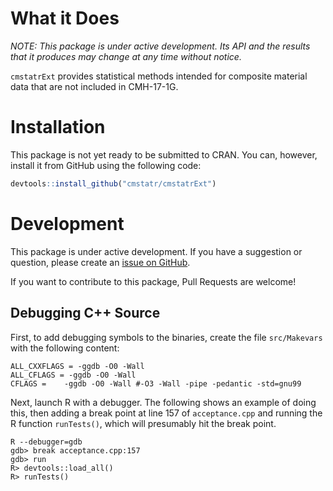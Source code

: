 
<!-- README.md is generated from README.Rmd. Please edit that file -->

# What it Does

*NOTE: This package is under active development. Its API and the results
that it produces may change at any time without notice.*

`cmstatrExt` provides statistical methods intended for composite
material data that are not included in CMH-17-1G.

# Installation

This package is not yet ready to be submitted to CRAN. You can, however,
install it from GitHub using the following code:

``` r
devtools::install_github("cmstatr/cmstatrExt")
```

# Development

This package is under active development. If you have a suggestion or
question, please create an [issue on
GitHub](https://github.com/cmstatr/cmstatrExt/issues).

If you want to contribute to this package, Pull Requests are welcome!

## Debugging C++ Source

First, to add debugging symbols to the binaries, create the file
`src/Makevars` with the following content:

    ALL_CXXFLAGS = -ggdb -O0 -Wall
    ALL_CFLAGS = -ggdb -O0 -Wall
    CFLAGS =    -ggdb -O0 -Wall #-O3 -Wall -pipe -pedantic -std=gnu99

Next, launch R with a debugger. The following shows an example of doing
this, then adding a break point at line 157 of `acceptance.cpp` and
running the R function `runTests()`, which will presumably hit the break
point.

    R --debugger=gdb
    gdb> break acceptance.cpp:157
    gdb> run
    R> devtools::load_all()
    R> runTests()
